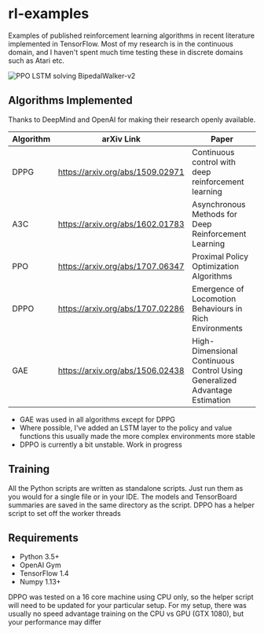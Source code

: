 # rl-examples
Examples of published reinforcement learning algorithms in recent
literature implemented in TensorFlow.
Most of my research is in the continuous domain, and I haven't spent much
time testing these in discrete domains such as Atari etc.

![PPO LSTM solving BipedalWalker-v2](https://github.com/Anjum48/rl-examples/blob/master/ppo/BipedalWalker_PPO-LSTM.gif)

## Algorithms Implemented
Thanks to DeepMind and OpenAI for making their research openly available.

| Algorithm | arXiv Link                       | Paper                                                   | 
| --------- | -------------------------------- | ------------------------------------------------------- |
| DPPG      | https://arxiv.org/abs/1509.02971 | Continuous control with deep reinforcement learning     |
| A3C       | https://arxiv.org/abs/1602.01783 | Asynchronous Methods for Deep Reinforcement Learning    |
| PPO       | https://arxiv.org/abs/1707.06347 | Proximal Policy Optimization Algorithms                 |
| DPPO      | https://arxiv.org/abs/1707.02286 | Emergence of Locomotion Behaviours in Rich Environments |
| GAE       | https://arxiv.org/abs/1506.02438 | High-Dimensional Continuous Control Using Generalized Advantage Estimation |


- GAE was used in all algorithms except for DPPG
- Where possible, I've added an LSTM layer to the policy and value functions
this usually made the more complex environments more stable
- DPPO is currently a bit unstable. Work in progress

## Training
All the Python scripts are written as standalone scripts. Just run them
as you would for a single file or in your IDE. The models
and TensorBoard summaries are saved in the same directory as the script.
DPPO has a helper script to set off the worker threads

## Requirements
- Python 3.5+
- OpenAI Gym
- TensorFlow 1.4
- Numpy 1.13+

DPPO was tested on a 16 core machine using CPU only, so the helper
script will need to be updated for your particular setup.
For my setup, there was usually no speed advantage training on the 
CPU vs GPU (GTX 1080), but your performance may differ
